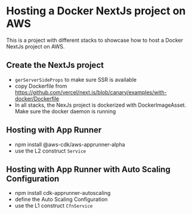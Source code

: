 # Hosting a Docker NextJs project on AWS

This is a project with different stacks to showcase how to host a Docker NextJs project on AWS.

## Create the NextJs project

- `gerServerSideProps` to make sure SSR is available
- copy Dockerfile from https://github.com/vercel/next.js/blob/canary/examples/with-docker/Dockerfile
- In all stacks, the NexJs project is dockerized with DockerImageAsset. Make sure the docker daemon is running

## Hosting with App Runner

- npm install @aws-cdk/aws-apprunner-alpha
- use the L2 construct `Service`

## Hosting with App Runner with Auto Scaling Configuration

- npm install cdk-apprunner-autoscaling
- define the Auto Scaling Configuration
- use the L1 construct `CfnService`
